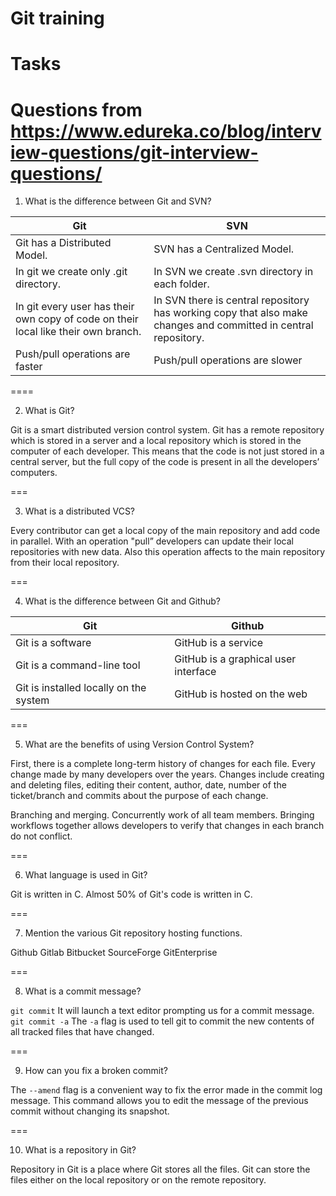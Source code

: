 # Git training

Tasks
===

Questions from https://www.edureka.co/blog/interview-questions/git-interview-questions/
====

1. What is the difference between Git and SVN?

|           Git             |               SVN              |
|---------------------------|--------------------------------|
|Git has a Distributed Model.|SVN has a Centralized Model.|
|In git we create only .git directory.|In SVN we create .svn directory in each folder.|
|In git every user has their own copy of code on their local like their own branch.|In SVN there is central repository has working copy that also make changes and committed in central repository.|
|Push/pull operations are faster|Push/pull operations are slower|

====

2. What is Git? 

Git is a smart distributed version control system. Git has a remote repository which is stored in a server and a local repository which is stored in the computer of each developer. This means that the code is not just stored in a central server, but the full copy of the code is present in all the developers’ computers. 

===

3. What is a distributed VCS?

Every contributor can get a local copy of the main repository and add code in parallel. With an operation "pull” developers can update their local repositories with new data. Also this operation affects to the main repository from their local repository.

===

4. What is the difference between Git and Github?

|           Git             |           Github          |
|---------------------------|---------------------------|
|Git is a software          |GitHub is a service        |
|Git is a command-line tool |GitHub is a graphical user interface|
|Git is installed locally on the system|GitHub is hosted on the web|

===

5. What are the benefits of using Version Control System?

First, there is a complete long-term history of changes for each file. Every change made by many developers over the years.  Changes include creating and deleting files, editing their content, author, date, number of the ticket/branch and commits about the purpose of each change.

Branching and merging. Concurrently work of all team members. Bringing workflows together allows developers to verify that changes in each branch do not conflict.

===

6. What language is used in Git?

Git is written in C. Almost 50% of Git's code is written in C. 

===

7. Mention the various Git repository hosting functions.

Github
Gitlab
Bitbucket
SourceForge
GitEnterprise

===

8. What is a commit message?

``` git commit ```
It will launch a text editor prompting us for a commit message.
``` git commit -a ```
The ```-a``` flag is used to tell git to commit the new contents of all tracked files that have changed.

===

9. How can you fix a broken commit?

The ```--amend``` flag is a convenient way to fix the error made in the commit log message. This command allows you to edit the message of the previous commit without changing its snapshot.

===

10. What is a repository in Git?

Repository in Git is a place where Git stores all the files. Git can store the files either on the local repository or on the remote repository.
 
